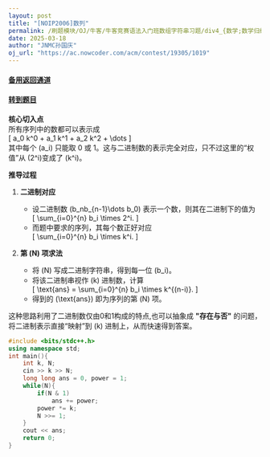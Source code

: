 ```yaml
---
layout: post
title: "[NOIP2006]数列"
permalink: /刷题模块/OJ/牛客/牛客竞赛语法入门班数组字符串习题/div4_{数学;数学归纳}_牛客_[NOIP2006]数列.md/
date: 2025-03-18
author: "JNMC孙国庆"
oj_url: "https://ac.nowcoder.com/acm/contest/19305/1019"
---
```


#### [备用返回通道](../../README.md)
#### [转到题目](https://ac.nowcoder.com/acm/contest/19305/1019)
**核心切入点**  
所有序列中的数都可以表示成  
\[
a_0 k^0 + a_1 k^1 + a_2 k^2 + \dots
\]  
其中每个 \(a_i\) 只能取 0 或 1。这与二进制数的表示完全对应，只不过这里的“权值”从 \(2^i\)变成了 \(k^i\)。

**推导过程**  
1. **二进制对应**  
   - 设二进制数 \(b_nb_{n-1}\dots b_0\) 表示一个数，则其在二进制下的值为  
     \[
     \sum_{i=0}^{n} b_i \times 2^i.
     \]
   - 而题中要求的序列，其每个数正好对应  
     \[
     \sum_{i=0}^{n} b_i \times k^i.
     \]

2. **第 \(N\) 项求法**  
   - 将 \(N\) 写成二进制字符串，得到每一位 \(b_i\)。
   - 将该二进制串视作 \(k\) 进制数，计算  
     \[
     \text{ans} = \sum_{i=0}^{n} b_i \times k^{(n-i)}.
     \]
   - 得到的 \(\text{ans}\) 即为序列的第 \(N\) 项。

这种思路利用了二进制数仅由0和1构成的特点,也可以抽象成 **"存在与否"** 的问题，将二进制表示直接“映射”到 \(k\) 进制上，从而快速得到答案。

```cpp
#include <bits/stdc++.h>
using namespace std;
int main(){
    int k, N;
    cin >> k >> N;
    long long ans = 0, power = 1;
    while(N){
        if(N & 1)
            ans += power;
        power *= k;
        N >>= 1;
    }
    cout << ans;
    return 0;
}

```